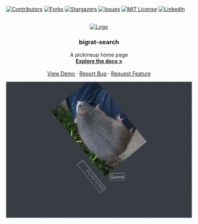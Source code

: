 <div id="top"></div>

[![Contributors][contributors-shield]][contributors-url]
[![Forks][forks-shield]][forks-url]
[![Stargazers][stars-shield]][stars-url]
[![Issues][issues-shield]][issues-url]
[![MIT License][license-shield]][license-url]
[![LinkedIn][linkedin-shield]][linkedin-url]



<!-- PROJECT LOGO -->
<br />
<div align="center">
  <a href="https://github.com/nburnet1/bigrat-search">
    <img src="https://bigrat.monster/media/bigrat.png" alt="Logo" width="120" height="120">
  </a>

<h3 align="center">bigrat-search</h3>

  <p align="center">
    A pickmeup home page
    <br />
    <a href="https://github.com/nburnet1/bigrat-search"><strong>Explore the docs »</strong></a>
    <br />
    <br />
    <a href="https://github.com/nburnet1/bigrat-search">View Demo</a>
    ·
    <a href="https://github.com/nburnet1/bigrat-search/issues">Report Bug</a>
    ·
    <a href="https://github.com/nburnet1/bigrat-search/issues">Request Feature</a>
  </p>
  <img src="./ratstack.gif" alt="Rat GIF"/>
</div>

[contributors-shield]: https://img.shields.io/github/contributors/nburnet1/bigrat-search.svg?style=for-the-badge
[contributors-url]: https://github.com/nburnet1/bigrat-search/graphs/contributors
[forks-shield]: https://img.shields.io/github/forks/nburnet1/bigrat-search.svg?style=for-the-badge
[forks-url]: https://github.com/nburnet1/bigrat-search/network/members
[stars-shield]: https://img.shields.io/github/stars/nburnet1/bigrat-search.svg?style=for-the-badge
[stars-url]: https://github.com/nburnet1/bigrat-search/stargazers
[issues-shield]: https://img.shields.io/github/issues/nburnet1/bigrat-search.svg?style=for-the-badge
[issues-url]: https://github.com/nburnet1/bigrat-search/issues
[license-shield]: https://img.shields.io/github/license/nburnet1/bigrat-search.svg?style=for-the-badge
[license-url]: https://github.com/nburnet1/bigrat-search/blob/master/LICENSE.txt
[linkedin-shield]: https://img.shields.io/badge/-LinkedIn-black.svg?style=for-the-badge&logo=linkedin&colorB=555
[linkedin-url]: https://linkedin.com/in/nburnet1
